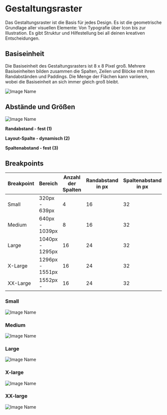 # Gestaltungsraster

Das Gestaltungsraster ist die Basis für jedes Design. Es ist die geometrische Grundlage aller visuellen Elemente: Von Typografie über Icon bis zur Illustration. Es gibt Struktur und Hilfestellung bei all deinen kreativen Entscheidungen.

## Basiseinheit

Die Basiseinheit des Gestaltungsrasters ist 8 x 8 Pixel groß. Mehrere Basiseinheiten bilden zusammen die Spalten, Zeilen und Blöcke mit ihren Randabständen und Paddings. Die Menge der Flächen kann variieren, wobei die Basiseinheit an sich immer gleich groß bleibt.

![Image Name](assets/2_guidelines/1_grid/Grid01.png)

## Abstände und Größen

![Image Name](assets/2_guidelines/1_grid/Grid02.png)

**Randabstand - fest (1)**

**Layout-Spalte - dynamisch (2)**

**Spaltenabstand - fest (3)**

## Breakpoints

| Breakpoint | Bereich         | Anzahl der Spalten | Randabstand in px | Spaltenabstand in px |
| ---------- | --------------- | ------------------ | ----------------- | -------------------- |
| Small      | 320px - 639px   | 4                  | 16                | 32                   |
| Medium     | 640px - 1039px  | 8                  | 16                | 32                   |
| Large      | 1040px - 1295px | 16                 | 24                | 32                   |
| X-Large    | 1296px - 1551px | 16                 | 24                | 32                   |
| XX-Large   | 1552px -        | 16                 | 24                | 32                   |

### Small

![Image Name](assets/2_guidelines/1_grid/image-grid-s_.png)

### Medium

![Image Name](assets/2_guidelines/1_grid/image-grid-m_.png)

### Large

![Image Name](assets/2_guidelines/1_grid/image-grid-l_.png)

### X-large

![Image Name](assets/2_guidelines/1_grid/image-grid-xl_.png)

### XX-large

![Image Name](assets/2_guidelines/1_grid/image-grid-xxl_.png)
